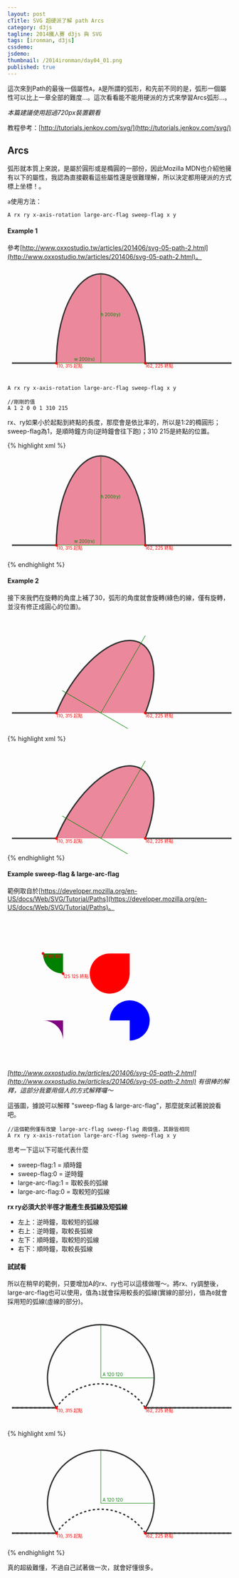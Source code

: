 ```yaml
---
layout: post
cTitle: SVG 超硬派了解 path Arcs
category: d3js
tagline: 2014鐵人賽 d3js 與 SVG
tags: [ironman, d3js]
cssdemo: 
jsdemo: 
thumbnail: /2014ironman/day04_01.png
published: true
---
```



這次來到Path的最後一個屬性`A`，`A`是所謂的弧形，和先前不同的是，弧形一個屬性可以比上一章全部的難度...。這次看看能不能用硬派的方式來學習Arcs弧形...。

*本篇建議使用超過720px裝置觀看*

<!-- more -->

教程參考：[http://tutorials.jenkov.com/svg/](http://tutorials.jenkov.com/svg/)

## Arcs

<style>
svg text{
	font-size: 10px;
}
</style>

弧形就本質上來說，是屬於圓形或是橢圓的一部份，因此Mozilla MDN也介紹他擁有以下的屬性，我認為直接觀看這些屬性還是很難理解，所以決定都用硬派的方式標上坐標！。

`a`使用方法：

	A rx ry x-axis-rotation large-arc-flag sweep-flag x y

#### Example 1

參考[http://www.oxxostudio.tw/articles/201406/svg-05-path-2.html](http://www.oxxostudio.tw/articles/201406/svg-05-path-2.html)。

<svg width="100%" height="250">
	<path d="M10 215
		L 110 215
		A 1 2 0 0 1 310 215
		L 540 215" stroke="#333" fill="Crimson" stroke-width="3" fill-opacity="0.5"/>
	<!-- 硬派Circles! -->
	<circle cx="110" cy="215" r="3" fill="red"/>
	<text x="110" y="225" fill="red">110, 315 起點</text>
	<circle cx="310" cy="215" r="3" fill="red"/>
	<text x="310" y="225" fill="red">162, 225 終點</text>
	<line x1="110" y1="215" x2="310" y2="215" style="stroke: green;"/>
	<text x="150" y="210" fill="green">w 200(rx)</text>
	<line x1="210" y1="215" x2="210" y2="15" style="stroke: green;"/>
	<text x="210" y="110" fill="green">h 200(ry)</text>
</svg>

	A rx ry x-axis-rotation large-arc-flag sweep-flag x y

	//剛剛的值
	A 1 2 0 0 1 310 215

rx、ry如果小於起點到終點的長度，那麼會是依比率的，所以是1:2的橢圓形；sweep-flag為1，是順時鐘方向(逆時鐘會往下跑)；310 215是終點的位置。

{% highlight xml %}
<svg width="100%" height="250">
	<path d="M10 215
		L 110 215
		A 1 2 0 0 1 310 215
		L 540 215" stroke="#333" fill="Crimson" stroke-width="3" fill-opacity="0.5"/>
	<!-- 硬派Circles! -->
	<circle cx="110" cy="215" r="3" fill="red"/>
	<text x="110" y="225" fill="red">110, 315 起點</text>
	<circle cx="310" cy="215" r="3" fill="red"/>
	<text x="310" y="225" fill="red">162, 225 終點</text>
	<line x1="110" y1="215" x2="310" y2="215" style="stroke: green;"/>
	<text x="150" y="210" fill="green">w 200(rx)</text>
	<line x1="210" y1="215" x2="210" y2="15" style="stroke: green;"/>
	<text x="210" y="110" fill="green">h 200(ry)</text>
</svg>
{% endhighlight %}

#### Example 2

接下來我們在旋轉的角度上補了30，弧形的角度就會旋轉(綠色的線，僅有旋轉，並沒有修正成圓心的位置)。

<svg width="100%" height="250">
	<path d="M10 215
		L 110 215
		A 1 2 30 0 1 310 215
		L 540 215" stroke="#333" fill="Crimson" stroke-width="3" fill-opacity="0.5"/>
	<!-- 硬派Circles! -->
	<circle cx="110" cy="215" r="3" fill="red"/>
	<text x="110" y="225" fill="red">110, 315 起點</text>
	<circle cx="310" cy="215" r="3" fill="red"/>
	<text x="310" y="225" fill="red">162, 225 終點</text>
	<line x1="110" y1="215" x2="310" y2="215" style="stroke: green;" transform="rotate(30, 210, 215)"/>
	<line x1="210" y1="215" x2="210" y2="15" style="stroke: green;" transform="rotate(30, 210, 215)"/>
</svg>

{% highlight xml %}
<svg width="100%" height="250">
	<path d="M10 215
		L 110 215
		A 1 2 30 0 1 310 215
		L 540 215" stroke="#333" fill="Crimson" stroke-width="3" fill-opacity="0.5"/>
	<!-- 硬派Circles! -->
	<circle cx="110" cy="215" r="3" fill="red"/>
	<text x="110" y="225" fill="red">110, 315 起點</text>
	<circle cx="310" cy="215" r="3" fill="red"/>
	<text x="310" y="225" fill="red">162, 225 終點</text>
	<line x1="110" y1="215" x2="310" y2="215" style="stroke: green;" transform="rotate(30, 210, 215)"/>
	<line x1="210" y1="215" x2="210" y2="15" style="stroke: green;" transform="rotate(30, 210, 215)"/>
</svg>
{% endhighlight %}

#### Example sweep-flag & large-arc-flag 

範例取自於[https://developer.mozilla.org/en-US/docs/Web/SVG/Tutorial/Paths](https://developer.mozilla.org/en-US/docs/Web/SVG/Tutorial/Paths)。

<svg width="325px" height="325px">
	<path d="M80 80
           A 45 45, 0, 0, 0, 125 125
           L 125 80 Z" fill="green"/>
	<path d="M230 80
           A 45 45, 0, 1, 0, 275 125
           L 275 80 Z" fill="red"/>
	<path d="M80 230
           A 45 45, 0, 0, 1, 125 275
           L 125 230 Z" fill="purple"/>
	<path d="M230 230
           A 45 45, 0, 1, 1, 275 275
           L 275 230 Z" fill="blue"/>
    <circle cx="80" cy="80" r="3" fill="red"/>
    <text x="80" y="90" fill="red">M 80 80</text>
    <circle cx="125" cy="125" r="3" fill="red"/>
    <text x="125" y="135" fill="red">125 125 終點</text>
</svg>

*[http://www.oxxostudio.tw/articles/201406/svg-05-path-2.html](http://www.oxxostudio.tw/articles/201406/svg-05-path-2.html) 有很棒的解釋，這部分我要用個人的方式解釋囉～*

這張圖，據說可以解釋 "sweep-flag & large-arc-flag"，那麼就來試著說說看吧。

	//這個範例僅有改變 large-arc-flag sweep-flag 兩個值，其餘皆相同
 	A rx ry x-axis-rotation large-arc-flag sweep-flag x y

思考一下這以下可能代表什麼

- sweep-flag:1 = 順時鐘
- sweep-flag:0 = 逆時鐘
- large-arc-flag:1 = 取較長的弧線
- large-arc-flag:0 = 取較短的弧線

**rx ry必須大於半徑才能產生長弧線及短弧線**



- 左上：逆時鐘，取較短的弧線
- 右上：逆時鐘，取較長弧線
- 左下：順時鐘，取較短的弧線
- 右下：順時鐘，取較長弧線

#### 試試看

所以在稍早的範例，只要增加A的rx、ry也可以這樣做喔～。將rx、ry調整後，large-arc-flag也可以使用，值為`1`就會採用較長的弧線(實線的部分)，值為`0`就會採用短的弧線(虛線的部分)。

<svg width="100%" height="250">
	<path d="M10 215
		L 110 215
		A 120 120 0 1 1 310 215
		L 540 215" stroke="#333" fill="none" stroke-width="3" fill-opacity="0.5"/>
	<path d="M10 215
		L 110 215
		A 120 120 0 0 1 310 215
		L 540 215" stroke="#333" stroke-dasharray="5, 5" fill="none" stroke-width="3" fill-opacity="0.5"/>
	<!-- 硬派Circles! -->
	<circle cx="110" cy="215" r="3" fill="red"/>
	<text x="110" y="225" fill="red">110, 315 起點</text>
	<circle cx="310" cy="215" r="3" fill="red"/>
	<text x="310" y="225" fill="red">162, 225 終點</text>
	<line x1="210" y1="215" x2="210" y2="95" style="stroke: green;" transform="translate(0 -67)"/>
	<line x1="210" y1="215" x2="330" y2="215" style="stroke: green;" transform="translate(0 -67)"/>
	<text x="214" y="144" fill="green">A 120 120</text>
</svg>

{% highlight xml %}
<svg width="100%" height="250">
	<path d="M10 215
		L 110 215
		A 120 120 0 1 1 310 215
		L 540 215" stroke="#333" fill="none" stroke-width="3" fill-opacity="0.5"/>
	<path d="M10 215
		L 110 215
		A 120 120 0 0 1 310 215
		L 540 215" stroke="#333" stroke-dasharray="5, 5" fill="none" stroke-width="3" fill-opacity="0.5"/>
	<!-- 硬派Circles! -->
	<circle cx="110" cy="215" r="3" fill="red"/>
	<text x="110" y="225" fill="red">110, 315 起點</text>
	<circle cx="310" cy="215" r="3" fill="red"/>
	<text x="310" y="225" fill="red">162, 225 終點</text>
	<line x1="210" y1="215" x2="210" y2="95" style="stroke: green;" transform="translate(0 -67)"/>
	<line x1="210" y1="215" x2="330" y2="215" style="stroke: green;" transform="translate(0 -67)"/>
	<text x="214" y="144" fill="green">A 120 120</text>
</svg>
{% endhighlight %}

真的超級難懂，不過自己試著做一次，就會好懂很多。


